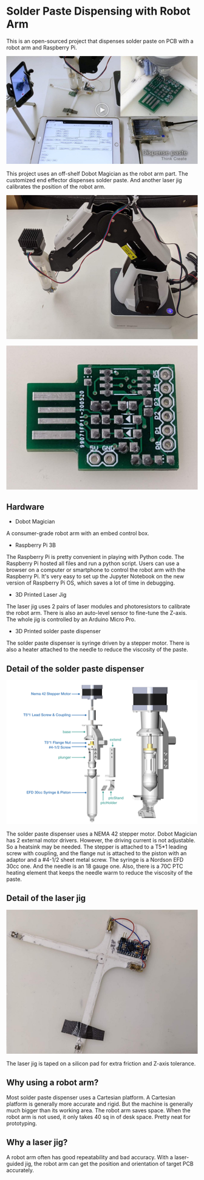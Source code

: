 # Solder Paste Dispensing with Robot Arm

This is an open-sourced project that dispenses solder paste on PCB with a robot arm and Raspberry Pi. 

[![Demo Video](https://raw.githubusercontent.com/DeqingSun/Solder-Paste-Dispensing-with-Robot-Arm/master/img/videoImg.jpg)](https://vimeo.com/433447125 "Demo Video")

This project uses an off-shelf Dobot Magician as the robot arm part. The customized end effector dispenses solder paste. And another laser jig calibrates the position of the robot arm. 

![Dobot Magician with solder paste dispenser](https://raw.githubusercontent.com/DeqingSun/Solder-Paste-Dispensing-with-Robot-Arm/master/img/robotArm.jpg)

![PCB with solder paste applied](https://raw.githubusercontent.com/DeqingSun/Solder-Paste-Dispensing-with-Robot-Arm/master/img/pcbWithPaste.jpg)

## Hardware 

* Dobot Magician

A consumer-grade robot arm with an embed control box. 

* Raspberry Pi 3B

The Raspberry Pi is pretty convenient in playing with Python code. The Raspberry Pi hosted all files and run a python script. Users can use a browser on a computer or smartphone to control the robot arm with the Raspberry Pi. It's very easy to set up the Jupyter Notebook on the new version of Raspberry Pi OS, which saves a lot of time in debugging.

* 3D Printed Laser Jig

The laser jig uses 2 pairs of laser modules and photoresistors to calibrate the robot arm. There is also an auto-level sensor to fine-tune the Z-axis. The whole jig is controlled by an Arduino Micro Pro.

* 3D Printed solder paste dispenser

The solder paste dispenser is syringe driven by a stepper motor. There is also a heater attached to the needle to reduce the viscosity of the paste.

## Detail of the solder paste dispenser

![img of dispenser](https://raw.githubusercontent.com/DeqingSun/Solder-Paste-Dispensing-with-Robot-Arm/master/img/model.jpg)

The solder paste dispenser uses a NEMA 42 stepper motor. Dobot Magician has 2 external motor drivers. However, the driving current is not adjustable. So a heatsink may be needed. The stepper is attached to a T5*1 leading screw with coupling, and the flange nut is attached to the piston with an adaptor and a #4-1/2 sheet metal screw. The syringe is a Nordson EFD 30cc one. And the needle is an 18 gauge one. Also, there is a 70C PTC heating element that keeps the needle warm to reduce the viscosity of the paste.

## Detail of the laser jig

![laser jig](https://raw.githubusercontent.com/DeqingSun/Solder-Paste-Dispensing-with-Robot-Arm/master/img/laserFixture.jpg)

The laser jig is taped on a silicon pad for extra friction and Z-axis tolerance.  

## Why using a robot arm?

Most solder paste dispenser uses a Cartesian platform. A Cartesian platform is generally more accurate and rigid. But the machine is generally much bigger than its working area. The robot arm saves space. When the robot arm is not used, it only takes 40 sq in of desk space. Pretty neat for prototyping.    

## Why a laser jig?

A robot arm often has good repeatability and bad accuracy. With a laser-guided jig, the robot arm can get the position and orientation of target PCB accurately. 
